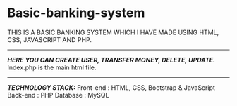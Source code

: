 # Basic-banking-system
THIS IS A BASIC BANKING SYSTEM WHICH I HAVE MADE USING HTML, CSS, JAVASCRIPT AND PHP.
****************************************************************
*************HERE YOU CAN CREATE USER, TRANSFER MONEY, DELETE, UPDATE.*************
Index.php is the main html file.
***************************************************
***TECHNOLOGY STACK:***
Front-end : HTML, CSS, Bootstrap & JavaScript</br>
Back-end : PHP
Database : MySQL
